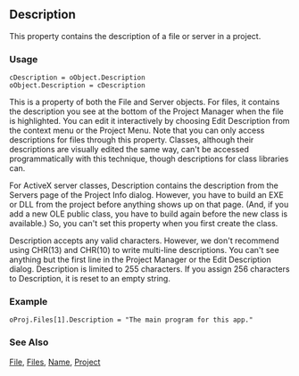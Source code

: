 ## Description

This property contains the description of a file or server in a project.

### Usage

```foxpro
cDescription = oObject.Description
oObject.Description = cDescription
```

This is a property of both the File and Server objects. For files, it contains the description you see at the bottom of the Project Manager when the file is highlighted. You can edit it interactively by choosing Edit Description from the context menu or the Project Menu. Note that you can only access descriptions for files through this property. Classes, although their descriptions are visually edited the same way, can't be accessed programmatically with this technique, though descriptions for class libraries can.

For ActiveX server classes, Description contains the description from the Servers page of the Project Info dialog. However, you have to build an EXE or DLL from the project before anything shows up on that page. (And, if you add a new OLE public class, you have to build again before the new class is available.) So, you can't set this property when you first create the class.

Description accepts any valid characters. However, we don't recommend using CHR(13) and CHR(10) to write multi-line descriptions. You can't see anything but the first line in the Project Manager or the Edit Description dialog. Description is limited to 255 characters. If you assign 256 characters to Description, it is reset to an empty string.

### Example

```foxpro
oProj.Files[1].Description = "The main program for this app."
```
### See Also

[File](s4g755.md), [Files](s4g734.md), [Name](s4g612.md), [Project](s4g730.md)